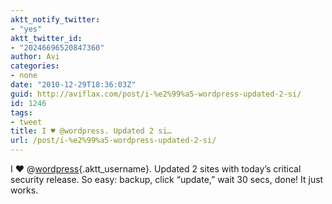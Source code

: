 ```yaml
---
aktt_notify_twitter:
- "yes"
aktt_twitter_id:
- "20246696520847360"
author: Avi
categories:
- none
date: "2010-12-29T18:36:03Z"
guid: http://aviflax.com/post/i-%e2%99%a5-wordpress-updated-2-si/
id: 1246
tags:
- tweet
title: I ♥ @wordpress. Updated 2 si…
url: /post/i-%e2%99%a5-wordpress-updated-2-si/
---
```

I ♥ @[wordpress](http://twitter.com/wordpress){.aktt_username}. Updated 2 sites with today’s critical security release. So easy: backup, click “update,” wait 30 secs, done! It just works.